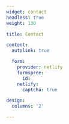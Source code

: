 ```yaml
---
widget: contact
headless: true
weight: 130

title: Contact

content:
  autolink: true

  form:
    provider: netlify
    formspree:
      id:
    netlify:
      captcha: true

design:
  columns: '2'

---
```


